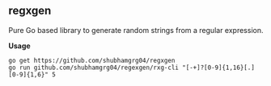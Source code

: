 ## regxgen

Pure Go based library to generate random strings from a regular expression.

**Usage**
```
go get https://github.com/shubhamgrg04/regxgen
go run github.com/shubhamgrg04/regexgen/rxg-cli "[-+]?[0-9]{1,16}[.][0-9]{1,6}" 5
```